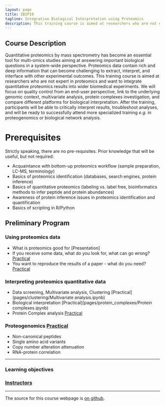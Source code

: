 ```yaml
---
layout: page
title: IBIP19
tagline: Integrative Biological Interpretation using Proteomics
description: This training course is aimed at researchers who are not expert in proteomics and want to integrate quantitative proteomics results into wider biomedical experiments. 
---
```


## Course Description

Quantitative proteomics by mass spectrometry has become an essential tool for multi-omics studies aiming at answering important biological questions in a system-wide perspective. Proteomics data contain rich and deep information that can become challenging to extract, interpret, and interface with other experimental outcomes.
This training course is aimed at researchers who are not expert in proteomics and want to integrate quantitative proteomics results into wider biomedical experiments. We will focus on quality control from an end-user perspective, link to the underlying genomic context, multivariate analysis, protein complexes investigation, and compare different platforms for biological interpretation.
After the training, participants will be able to critically interpret results, troubleshoot analyses, and will be ready to successfully attend more specialized training _e.g._ in proteogenomics or biological network analysis. 


# Prerequisites

Strictly speaking, there are no pre-requisites. Prior knowledge that will be useful, but not required: 
- Acquaintance with bottom-up proteomics workflow (sample preparation, LC-MS, terminology)
- Basics of proteomics identification (databases, search engines, protein inference)
- Basics of quantitative proteomics (labeling vs. label free, bioinformatics methods to infer peptide and protein abundances)
- Awareness of protein inference issues in proteomics identification and quantification
- Basics of scripting in R/Python


## Preliminary Program

### Using proteomics data
- What is proteomics good for [Presentation]
- If you receive some data, what do you look for, what can go wrong? [Practical](pages/qc)
- You want to reproduce the results of a paper - what do you need? [Practical](pages/critical_manuscript_reviewing/check_for_ms_guidelines.ipynb)

### Interpreting proteomics quantitative data
- Data screening, Multivariate analysis, Clustering [Practical](pages/clustering/Multivariate analysis.ipynb)
- Biological interpretation [Practical](pages/protein_complexes/Protein complexes.ipynb)
- Protein Complex analysis [Practical](pages/biological_interpretation/blind_hackathon.ipynb)

### Proteogenomics [Practical](pages/Proteogenomics.md)
- Non-canonical peptides
- Single amino acid variants
- Copy number alteration attenuation
- RNA-protein correlation


---

### Learning objectives

### [Instructors](instructors.md)


---

The source for this course webpage is [on github](https://github.com/GTPB/Web_course_template).
